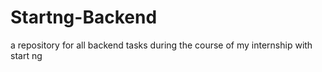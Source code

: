 # Startng-Backend
a repository for all backend tasks during the course of my internship with start ng
